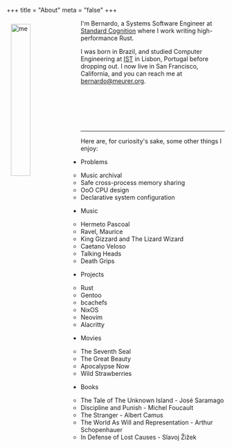 +++
title = "About"
meta = "false"
+++

<img src="./me.jpg" alt="me" width="30%" style="float:left;margin:10px">

I'm Bernardo, a Systems Software Engineer at [Standard Cognition][stcg] where I
work writing high-performance Rust.

I was born in Brazil, and studied Computer Engineering at [IST][ist] in Lisbon,
Portugal before dropping out. I now live in San Francisco, California, and you
can reach me at [bernardo@meurer.org][persmail].

&nbsp;

&nbsp;

&nbsp;

---

Here are, for curiosity's sake, some other things I enjoy:

* Problems
    * Music archival
    * Safe cross-process memory sharing
    * OoO CPU design
    * Declarative system configuration

* Music
    * Hermeto Pascoal
    * Ravel, Maurice
    * King Gizzard and The Lizard Wizard
    * Caetano Veloso
    * Talking Heads
    * Death Grips

* Projects
    * Rust
    * Gentoo
    * bcachefs
    * NixOS
    * Neovim
    * Alacritty

* Movies
    * The Seventh Seal
    * The Great Beauty
    * Apocalypse Now
    * Wild Strawberries

* Books
    * The Tale of The Unknown Island - José Saramago
    * Discipline and Punish - Michel Foucault
    * The Stranger - Albert Camus
    * The World As Will and Representation - Arthur Schopenhauer
    * In Defense of Lost Causes - Slavoj Žižek

[stcg]: https://standard.ai
[ist]: https://tecnico.ulisboa.pt/en/
[persmail]: mailto://bernardo@meurer.org

